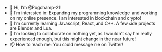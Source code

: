 - 👋 Hi, I’m @Pogchamp-21!
- 👀 I’m interested in: Expanding my programming knowledge, and working on my online presence. I am interested in blockchain and crypto!
- 🌱 I’m currently learning Javascript, React, and C++. A few side projects are Blender and Lua.
- 💞️ I’m looking to collaborate on nothing yet, as I wouldn't say I'm really experienced enough, but this might change in the near future!
- 📫 How to reach me: You could message me on Twitter!

<!---
Pogchamp-21/Pogchamp-21 is a ✨ special ✨ repository because its `README.md` (this file) appears on your GitHub profile.
You can click the Preview link to take a look at your changes.
--->
